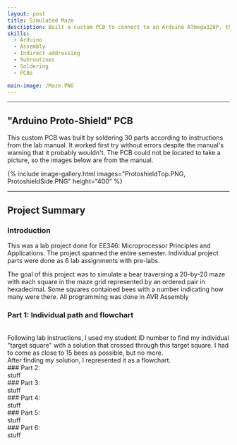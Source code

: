```yaml
---
layout: post
title: Simulated Maze
description: Built a custom PCB to connect to an Arduino ATmega328P, then used assembly (AVR) to implement a maze. Designed a flowchart solution and translated it into a 4-state finite state machine with subroutines and indirect addressing. Final code also counted how many "bees" the "bear" encountered in the maze.
skills:
  - Arduino
  - Assembly
  - Indirect addressing
  - Subroutines
  - Soldering
  - PCBs

main-image: /Maze.PNG
---
```


---

## "Arduino Proto-Shield" PCB

This custom PCB was built by soldering 30 parts according to instructions from the lab manual. It worked first try without errors despite the manual's warning that it probably wouldn't. The PCB could not be located to take a picture, so the images below are from the manual.

{% include image-gallery.html images="ProtoshieldTop.PNG, ProtoshieldSide.PNG" height="400" %}

---

## Project Summary
  
### Introduction
  
This was a lab project done for EE346: Microprocessor Principles and Applications. The project spanned the entire semester. Individual project parts were done as 6 lab assignments with pre-labs.
  
  
The goal of this project was to simulate a bear traversing a 20-by-20 maze with each square in the maze grid represented by an ordered pair in hexadecimal. Some squares contained bees with a number indicating how many were there. All programming was done in AVR Assembly
<br>
### Part 1: Individual path and flowchart
<br>
Following lab instructions, I used my student ID number to find my individual "target square" with a solution that crossed through this target square. I had to come as close to 15 bees as possible, but no more.
<br>
After finding my solution, I represented it as a flowchart.
<br>
### Part 2:
<br>
stuff
<br>
### Part 3:
<br>
stuff
<br>
### Part 4:
<br>
stuff
<br>
### Part 5:
<br>
stuff
<br>
### Part 6:
<br>
stuff
<br>
